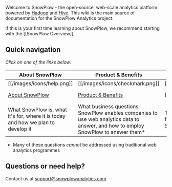 Welcome to SnowPlow - the open-source, web-scale analytics platform powered by [Hadoop](hadoop) and [Hive](hive). This wiki is the main source of documentation for the SnowPlow Analytics project.

If this is your first time learning about SnowPlow, we recommend starting with the [[SnowPlow Overview]].

## Quick navigation

_Click on one of the links below:_

| About SnowPlow             | Product & Benefits              | SnowPlow Setup Guide          | (Analysis Cookbook)                  |
|----------------------------|---------------------------------|-------------------------------|---------------------------|
| [[/images/icons/help.png]] | [[/images/icons/checkmark.png]] | [[/images/icons/tools.png]] | [[/images/icons/chart.png]] |
| [About SnowPlow](wiki/SnowPlow-Overview) | [Product & Benefits](wiki/Product-Overview)       | [SnowPlow Setup Guide]                   | [[Analysis Cookbook Contents]]                |
| What SnowPlow is, what it's for, where it is today and how we plan to develop it | What business questions SnowPlow enables companies to use web analytics data to answer, and how to employ SnowPlow to answer them* | Technical documentation for setting up and running SnowPlow | Recipes (queries) for performing analyses on SnowPlow data using Apache Hive |

* Many of these questions *cannot* be addressed using traditional web analytics programmes

## Questions or need help?

Contact us at support@snowplowanalytics.com

[hadoop]: http://hadoop.apache.org/
[hive]: http://hive.apache.org/